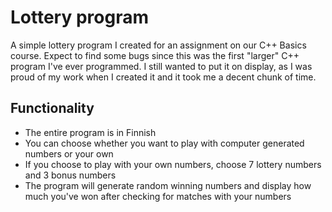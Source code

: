 # Lottery program
A simple lottery program I created for an assignment on our C++ Basics course. Expect to find some bugs since this was the first "larger" C++ program I've ever programmed. I still wanted to put it on display, as I was proud of my work when I created it and it took me a decent chunk of time.
## Functionality
* The entire program is in Finnish
* You can choose whether you want to play with computer generated numbers or your own
* If you choose to play with your own numbers, choose 7 lottery numbers and 3 bonus numbers
* The program will generate random winning numbers and display how much you've won after checking for matches with your numbers
